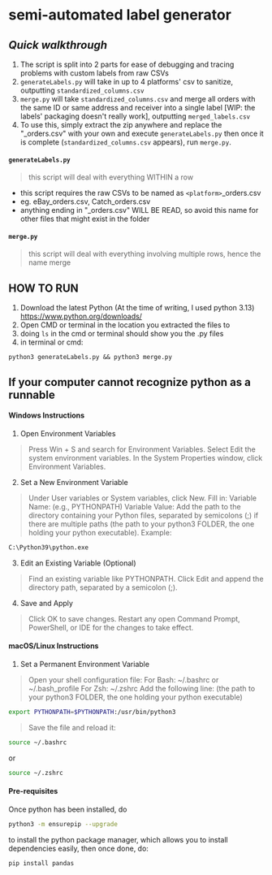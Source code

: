 
# semi-automated label generator
## _Quick walkthrough_
1. The script is split into 2 parts for ease of debugging and tracing problems with custom labels from raw CSVs
2. `generateLabels.py` will take in up to 4 platforms' csv to sanitize, outputting `standardized_columns.csv`
3. `merge.py` will take `standardized_columns.csv` and merge all orders with the same ID or same address and receiver into a single label [WIP: the labels' packaging doesn't really work], outputting `merged_labels.csv`
4. To use this, simply extract the zip anywhere and replace the "_orders.csv" with your own and execute `generateLabels.py` then once it is complete (`standardized_columns.csv` appears), run `merge.py`. 

#### `generateLabels.py`

> this script will deal with everything WITHIN a row
- this script requires the raw CSVs to be named as `<platform>`_orders.csv
- eg. eBay_orders.csv, Catch_orders.csv
- anything ending in "_orders.csv" WILL BE READ, so avoid this name for other files that might exist in the folder

#### `merge.py`
> this script will deal with everything involving multiple rows, hence the name merge

## HOW TO RUN
1. Download the latest Python (At the time of writing, I used python 3.13) https://www.python.org/downloads/
2. Open CMD or terminal in the location you extracted the files to
3. doing `ls` in the cmd or terminal should show you the .py files
4. in terminal or cmd:
```
python3 generateLabels.py && python3 merge.py
```

## If your computer cannot recognize python as a runnable
#### Windows Instructions
1. Open Environment Variables
> Press Win + S and search for Environment Variables.
Select Edit the system environment variables.
In the System Properties window, click Environment Variables.
2. Set a New Environment Variable
> Under User variables or System variables, click New.
Fill in:
Variable Name: (e.g., PYTHONPATH)
Variable Value: Add the path to the directory containing your Python files, separated by semicolons (;) if there are multiple paths (the path to your python3 FOLDER, the one holding your python executable). Example:
```bash
C:\Python39\python.exe
```
3. Edit an Existing Variable (Optional)
> Find an existing variable like PYTHONPATH.
Click Edit and append the directory path, separated by a semicolon (;).
4. Save and Apply
> Click OK to save changes.
Restart any open Command Prompt, PowerShell, or IDE for the changes to take effect.

#### macOS/Linux Instructions
1. Set a Permanent Environment Variable
>Open your shell configuration file:
For Bash: ~/.bashrc or ~/.bash_profile
For Zsh: ~/.zshrc
Add the following line: (the path to your python3 FOLDER, the one holding your python executable)
```bash
export PYTHONPATH=$PYTHONPATH:/usr/bin/python3
```
> Save the file and reload it:
```bash
source ~/.bashrc
```
or
```bash
source ~/.zshrc
```

#### Pre-requisites
Once python has been installed, do 
```bash 
python3 -m ensurepip --upgrade
```
to install the python package manager, which allows you to install dependencies easily, then once done, do:
```bash
pip install pandas
```

